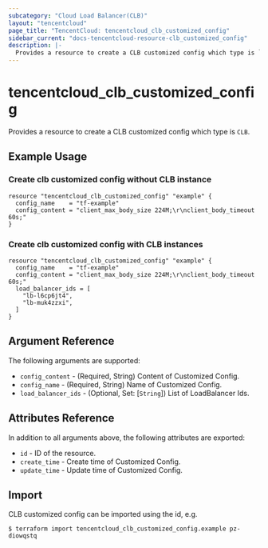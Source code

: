 ```yaml
---
subcategory: "Cloud Load Balancer(CLB)"
layout: "tencentcloud"
page_title: "TencentCloud: tencentcloud_clb_customized_config"
sidebar_current: "docs-tencentcloud-resource-clb_customized_config"
description: |-
  Provides a resource to create a CLB customized config which type is `CLB`.
---
```


# tencentcloud_clb_customized_config

Provides a resource to create a CLB customized config which type is `CLB`.

## Example Usage

### Create clb customized config without CLB instance

```hcl
resource "tencentcloud_clb_customized_config" "example" {
  config_name    = "tf-example"
  config_content = "client_max_body_size 224M;\r\nclient_body_timeout 60s;"
}
```

### Create clb customized config with CLB instances

```hcl
resource "tencentcloud_clb_customized_config" "example" {
  config_name    = "tf-example"
  config_content = "client_max_body_size 224M;\r\nclient_body_timeout 60s;"
  load_balancer_ids = [
    "lb-l6cp6jt4",
    "lb-muk4zzxi",
  ]
}
```

## Argument Reference

The following arguments are supported:

* `config_content` - (Required, String) Content of Customized Config.
* `config_name` - (Required, String) Name of Customized Config.
* `load_balancer_ids` - (Optional, Set: [`String`]) List of LoadBalancer Ids.

## Attributes Reference

In addition to all arguments above, the following attributes are exported:

* `id` - ID of the resource.
* `create_time` - Create time of Customized Config.
* `update_time` - Update time of Customized Config.



## Import

CLB customized config can be imported using the id, e.g.

```
$ terraform import tencentcloud_clb_customized_config.example pz-diowqstq
```

